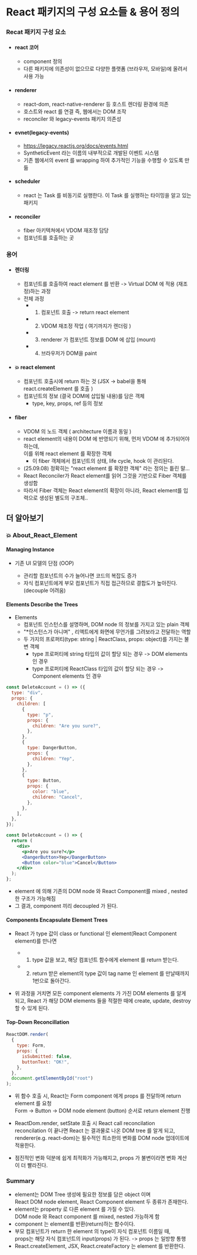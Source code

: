 # React 패키지의 구성 요소들 & 용어 정의

### Recat 패키지 구성 요소

- #### react 코어
  - component 정의
  - 다른 패키지에 의존성이 없으므로 다양한 플랫폼 (브라우저, 모바일)에 올려서 사용 가능
- #### renderer
  - react-dom, react-native-renderer 등 호스트 렌더링 환경에 의존
  - 호스트와 react 를 연결 즉, 웹에서는 DOM 조작
  - reconciler 와 legacy-events 패키지 의존성
- #### evnet(legacy-events)
  - https://legacy.reactjs.org/docs/events.html
  - SyntheticEvent 라는 이름의 내부적으로 개발된 이벤트 시스템
  - 기존 웹에서의 event 를 wrapping 하여 추가적인 기능을 수행할 수 있도록 만듦
- #### scheduler
  - react 는 Task 를 비동기로 실행한다. 이 Task 를 실행하는 타이밍을 알고 있는 패키지
- #### reconciler
  - fiber 아키텍쳐에서 VDOM 재조정 담당
  - 컴포넌트를 호출하는 곳

### 용어

- #### 렌더링

  - 컴포넌트를 호출하여 react element 를 반환 -> Virtual DOM 에 적용 (재조정)하는 과정
  - 전체 과정
    - 1. 컴포넌트 호출 -> return react element
    - 2. VDOM 재조정 작업 ( 여기까지가 렌더링 )
    - 3. renderer 가 컴포넌트 정보를 DOM 에 삽입 (mount)
    - 4. 브라우저가 DOM을 paint

- #### 💥 react element

  - 컴포넌트 호출시에 return 하는 것 (JSX -> babel을 통해 react.createElement 를 호출 )
  - 컴포넌트의 정보 (결국 DOM에 삽입될 내용)를 담은 객체
    - type, key, props, ref 등의 정보

- #### fiber
  - VDOM 의 노드 객체 ( architecture 이름과 동일 )
  - react element의 내용이 DOM 에 반영되기 위해, 먼저 VDOM 에 추가되어야 하는데, <br>
    이를 위해 react element 를 확장한 객체
    - 이 fiber 객체에서 컴포넌트의 상태, life cycle, hook 이 관리된다.
  - (25.09.08) 정확히는 "react element 를 확장한 객체" 라는 정의는 틑린 말...
  - React Reconciler가 React element를 읽어 그것을 기반으로 Fiber 객체를 생성함
  - 따라서 Fiber 객체는 React element의 확장이 아니라, React element를 입력으로 생성된 별도의 구조체.. 

## 더 알아보기

### 💥 About_React_Element

#### Managing Instance

- 기존 UI 모델의 단점 (OOP)

  - 관리할 컴포넌트의 수가 늘어나면 코드의 복잡도 증가
  - 자식 컴포넌트에게 부모 컴포넌트가 직접 접근하므로 결합도가 높아진다. (decouple 어려움)

#### Elements Describe the Trees

- Elements
  - 컴포넌트 인스턴스를 설명하며, DOM node 의 정보를 가지고 있는 plain 객체
  - "\*인스턴스가 아니며" , 리액트에게 화면에 무언가를 그려보라고 전달하는 역할
  - 두 가지의 프로퍼티(type: string | ReactClass, props: object)를 가지는 불변 객체
    - type 프로퍼티에 string 타입의 값이 할당 되는 경우 -> DOM elements 인 경우
    - type 프로퍼티에 ReactClass 타입의 값이 할당 되는 경우 -> Component elements 인 경우

```jsx
const DeleteAccount = () => ({
  type: "div",
  props: {
    children: [
      {
        type: "p",
        props: {
          children: "Are you sure?",
        },
      },
      {
        type: DangerButton,
        props: {
          children: "Yep",
        },
      },
      {
        type: Button,
        props: {
          color: "blue",
          children: "Cancel",
        },
      },
    ],
  },
});

const DeleteAccount = () => {
  return (
    <div>
      <p>Are you sure?</p>
      <DangerButton>Yep</DangerButton>
      <Button color="blue">Cancel</Button>
    </div>
  );
};
```

- element 에 의해 기존의 DOM node 와 React Component를 mixed , nested 한 구조가 가능해짐
- 그 결과, component 끼리 decoupled 가 된다.

#### Components Encapsulate Element Trees

- React 가 type 값이 class or functional 인 element(React Component element)를 만나면

  - 1. type 값을 보고, 해당 컴포넌트 함수에게 element 를 return 받는다.
  - 2. return 받은 element의 type 값이 tag name 인 element 를 만날때까지 1번으로 돌아간다.

- 위 과정을 거치면 모든 component elements 가 가진 DOM elements 를 알게 되고, React 가 해당 DOM elements 들을 적절한 때에 create, update, destroy 할 수 있게 된다.

#### Top-Down Reconcillation

```jsx
ReactDOM.render(
  {
    type: Form,
    props: {
      isSubmitted: false,
      buttonText: "OK!",
    },
  },
  document.getElementById("root")
);
```

- 위 함수 호출 시, React는 Form component 에게 props 를 전달하며 return element 를 요청
  <br> Form -> Button -> DOM node element (button) 순서로 return element 진행

- ReactDom.render, setState 호출 시 React call reconcilation <br>
  reconcilation 이 끝나면 React 는 결과물로 나온 DOM tree 를 알게 되고, <br>
  renderer(e.g. react-dom)는 필수적인 최소한의 변화를 DOM node 업데이트에 적용한다.

- 점진적인 변화 덕분에 쉽게 최적화가 가능해지고, props 가 불변이라면 변화 계산이 더 빨라진다.

### Summary

- element는 DOM Tree 생성에 필요한 정보를 담은 object 이며
  <br> React DOM node element, React Component element 두 종류가 존재한다.
- element는 property 로 다른 element 를 가질 수 있다.
  <br> DOM node 와 React component 를 mixed, nested 가능하게 함
- component 는 element를 반환(return)하는 함수이다.
- 부모 컴포넌트가 return 한 element 의 type이 자식 컴포넌트 이름일 때,
  <br> props는 해당 자식 컴포넌트의 input(props) 가 된다. -> props 는 일방향 통행
- React.createElement, JSX, React.createFactory 는 element 를 반환한다.
